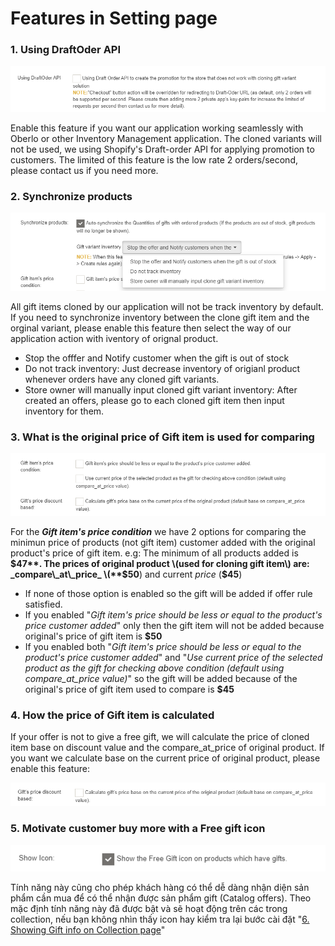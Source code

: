 # Features in Setting page

### 1. Using DraftOder API

![](../.gitbook/assets/image%20%2814%29.png)

Enable this feature if you want our application working seamlessly with Oberlo or other Inventory Management application. The cloned variants will not be used, we using Shopify's Draft-order API for applying promotion to customers. The limited of this feature is the low rate 2 orders/second, please contact us if you need more.

### 2. Synchronize products

![](../.gitbook/assets/image%20%2816%29.png)

All gift items cloned by our application will not be track inventory by default. If you need to synchronize inventory between the clone gift item and the orginal variant, please enable this feature then select the way of our application action with iventory of orignal product.

* Stop the offfer and Notify customer when the gift is out of stock
* Do not track inventory: Just decrease inventory of origianl product whenever orders have any cloned gift variants.
* Store owner will manually input cloned gift variant inventory: After created an offers, please go to each cloned gift item then input inventory for them.

### 3. What is the original price of Gift item is used for comparing

![](../.gitbook/assets/image%20%2817%29.png)

For the _**Gift item's price condition**_ we have 2 options for comparing the minimun price of products \(not gift item\) customer added with the original product's price of gift item. e.g: The minimum of all products added is **$47**. The prices of original product \(used for cloning gift item\) are: _compare\_at\_price_ \(**$50**\) and current _price_ \(**$45**\)

* If none of those option is enabled so the gift will be added if offer rule satisfied.
* If you enabled "_Gift item's price should be less or equal to the product's price customer added_" only then the gift item will not be added because original's price of gift item is **$50**
* If you enabled both "_Gift item's price should be less or equal to the product's price customer added_" and "_Use current price of the selected product as the gift for checking above condition \(default using compare\_at\_price value\)_" so the gift will be added because of the original's price of gift item used to compare is **$45**

### 4. How the price of Gift item is calculated

If your offer is not to give a free gift, we will calculate the price of cloned item base on discount value and the compare\_at\_price of original product. If you want we calculate base on the current price of original product, please enable this feature:

![](../.gitbook/assets/image%20%2815%29.png)

### 5. Motivate customer buy more with a Free gift icon

![](../.gitbook/assets/image%20%2819%29.png)

Tính năng này cũng cho phép khách hàng có thể dễ dàng nhận diện sản phẩm cần mua để có thể nhận được sản phẩm gift \(Catalog offers\). Theo mặc định tính năng này đã được bật và sẽ hoạt động trên các trong collection, nếu bạn không nhìn thấy icon hay kiểm tra lại bước cài đặt "[6. Showing Gift info on Collection page](../showing-gifts-info-on-catalog-page.md)"











